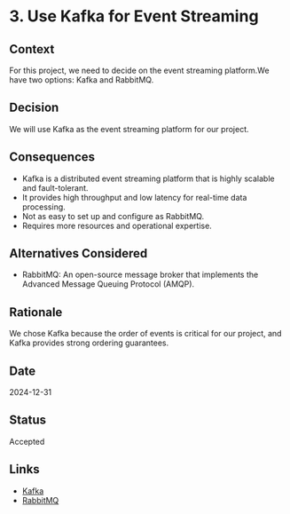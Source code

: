 # 3. Use Kafka for Event Streaming

## Context
For this project, we need to decide on the event streaming platform.We have two options: Kafka and RabbitMQ.

## Decision
We will use Kafka as the event streaming platform for our project.

## Consequences
- Kafka is a distributed event streaming platform that is highly scalable and fault-tolerant.
- It provides high throughput and low latency for real-time data processing.
- Not as easy to set up and configure as RabbitMQ.
- Requires more resources and operational expertise.

## Alternatives Considered
- RabbitMQ: An open-source message broker that implements the Advanced Message Queuing Protocol (AMQP).

## Rationale
We chose Kafka because the order of events is critical for our project, and Kafka provides strong ordering guarantees. 

## Date
2024-12-31

## Status
Accepted

## Links
- [Kafka](https://kafka.apache.org/)
- [RabbitMQ](https://www.rabbitmq.com/)